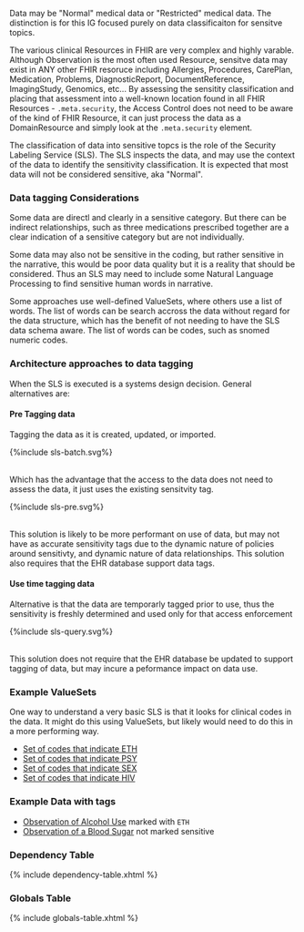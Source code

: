 
Data may be "Normal" medical data or "Restricted" medical data. The distinction is for this IG focused purely on data classificaiton for sensitve topics. 

The various clinical Resources in FHIR are very complex and highly varable. Although Observation is the most often used Resource, sensitve data may exist in ANY other FHIR resoruce including Allergies, Procedures, CarePlan, Medication, Problems, DiagnosticReport, DocumentReference, ImagingStudy, Genomics, etc... By assessing the sensitity classification and placing that assessment into a well-known location found in all FHIR Resources - `.meta.security`, the Access Control does not need to be aware of the kind of FHIR Resource, it can just process the data as a DomainResource and simply look at the `.meta.security` element.

The classification of data into sensitive topcs is the role of the Security Labeling Service (SLS). The SLS inspects the data, and may use the context of the data to identify the sensitivity classification. It is expected that most data will not be considered sensitive, aka "Normal".

### Data tagging Considerations

Some data are directl and clearly in a sensitive category. But there can be indirect relationships, such as three medications prescribed together are a clear indication of a sensitive category but are  not individually.  

Some data may also not be sensitive in the coding, but rather sensitive in the narrative, this would be poor data quality but it is a reality that should be considered. Thus an SLS may need to include some Natural Language Processing to find sensitive human words in narrative.

Some approaches use well-defined ValueSets, where others use a list of words. The list of words can be search accross the data without regard for the data structure, which has the benefit of not needing to have the SLS data schema aware. The list of words can be codes, such as snomed numeric codes.

### Architecture approaches to data tagging

When the SLS is executed is a systems design decision. General alternatives are:

#### Pre Tagging data
Tagging the data as it is created, updated, or imported. 


<div>
{%include sls-batch.svg%}
</div>
<br clear="all">

Which has the advantage that the access to the data does not need to assess the data, it just uses the existing sensitvity tag. 


<div>
{%include sls-pre.svg%}
</div>
<br clear="all">

This solution is likely to be more performant on use of data, but may not have as accurate sensitivity tags due to the dynamic nature of policies around sensitivty, and dynamic nature of data relationships. This solution also requires that the EHR database support data tags.

#### Use time tagging data

Alternative is that the data are temporarly tagged prior to use, thus the sensitivity is freshly determined and used only for that access enforcement


<div>
{%include sls-query.svg%}
</div>
<br clear="all">

This solution does not require that the EHR database be updated to support tagging of data, but may incure a peformance impact on data use.

### Example ValueSets

One way to understand a very basic SLS is that it looks for clinical codes in the data. It might do this using ValueSets, but likely would need to do this in a more performing way. 

- [Set of codes that indicate ETH](ValueSet-SlsSensitiveETH.html)
- [Set of codes that indicate PSY](ValueSet-SlsSensitivePSY.html)
- [Set of codes that indicate SEX](ValueSet-SlsSensitiveSEX.html)
- [Set of codes that indicate HIV](ValueSet-SlsSensitiveHIV.html)


### Example Data with tags

- [Observation of Alcohol Use](Observation-ex-ObservationAlcoholUse.html) marked with `ETH`
- [Observation of a Blood Sugar](Observation-ex-bloodSugarB-0.html) not marked sensitive

### Dependency Table

{% include dependency-table.xhtml %}

### Globals Table

{% include globals-table.xhtml %}

